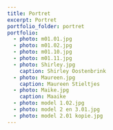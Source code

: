 ```yaml
---
title: Portret
excerpt: Portret
portfolio_folder: portret
portfolio:
  - photo: m01.01.jpg
  - photo: m01.02.jpg
  - photo: m01.10.jpg
  - photo: m01.11.jpg
  - photo: Shirley.jpg
    caption: Shirley Oostenbrink
  - photo: Maureen.jpg
    caption: Maureen Stieltjes
  - photo: Maike.jpg
    caption: Maaike
  - photo: model 1.02.jpg
  - photo: model 2 en 3.01.jpg
  - photo: model 2.01 kopie.jpg
---
```


